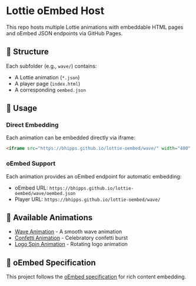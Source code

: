 # Lottie oEmbed Host

This repo hosts multiple Lottie animations with embeddable HTML pages and oEmbed JSON endpoints via GitHub Pages.

## 📁 Structure

Each subfolder (e.g., `wave/`) contains:
- A Lottie animation (`*.json`)
- A player page (`index.html`)
- A corresponding `oembed.json`

## 🎯 Usage

### Direct Embedding
Each animation can be embedded directly via iframe:
```html
<iframe src="https://bhipps.github.io/lottie-oembed/wave/" width="400" height="300"></iframe>
```

### oEmbed Support
Each animation provides an oEmbed endpoint for automatic embedding:
- oEmbed URL: `https://bhipps.github.io/lottie-oembed/wave/oembed.json`
- Player URL: `https://bhipps.github.io/lottie-oembed/wave/`

## 🚀 Available Animations

- [Wave Animation](wave/) - A smooth wave animation
- [Confetti Animation](confetti/) - Celebratory confetti burst
- [Logo Spin Animation](logo-spin/) - Rotating logo animation

## 📖 oEmbed Specification

This project follows the [oEmbed specification](https://oembed.com/) for rich content embedding.
